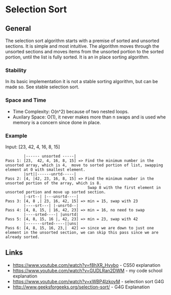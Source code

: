 # Selection Sort

## General

The selection sort algorithm starts with a premise of sorted and unsorted sections. It is simple 
and most intuitive. The algorithm moves through the unsorted sections and moves items from the
unsorted portion to the sorted portion, until the list is fully sorted. It is an in place sorting
algorithm.

### Stability
In its basic implementation it is not a stable sorting algorithm, but can be made so. See stable
selection sort.

### Space and Time
* Time Complexity: O(n^2) because of two nested loops.
* Auxilary Space:  O(1), it never makes more than n swaps and is used whe memory is a concern since done in place.

### Example
Input: [23, 42, 4, 16, 8, 15]

```
        |------ unsorted -----|
Pass 1: [23,  42, 4, 16, 8, 15] => Find the minimum number in the unsorted array, which is 4,  move to sorted portion of list, swapping element at 0 with smallest element.
        |srt||------unrtd-----|
Pass 2: [4, |42, 23, 16, 8, 15] => Find the minimum number in the unsorted portion of the array, which is 8.  
                                    Swap 8 with the first element in unsorted portion and move up sorted section.
        |-srt--| |---unsrtd----|
Pass 3: [4, 8 ,| 23, 16, 42, 15] => min = 15, swap with 23
        |----srt---| |-unsrtd--|
Pass 4: [4, 8, 15, | 16, 42, 23] => min = 16, no need to swap
        |----srted----| |unsrtd|
Pass 5: [4, 8, 15, 16 |, 42, 23] => min = 23, swap with 42
        |-------srted-----||uns|
Pass 6: [4, 8, 15, 16, 23,|  42] => since we are down to just one element in the unsorted section, we can skip this pass since we are already sorted.
```

## Links
* https://www.youtube.com/watch?v=f8hXR_Hvybo - CS50 explanation
* https://www.youtube.com/watch?v=GUDLRan2DWM - my code school explanation
* https://www.youtube.com/watch?v=xWBP4lzkoyM - selection sort G4G
* http://www.geeksforgeeks.org/selection-sort/ - G4G Explanation